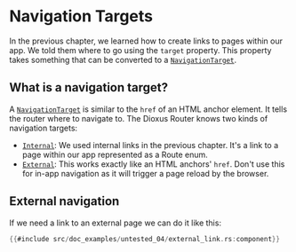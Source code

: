 # Navigation Targets

In the previous chapter, we learned how to create links to pages within our app.
We told them where to go using the `target` property. This property takes something that can be converted to a [`NavigationTarget`].

## What is a navigation target?

A [`NavigationTarget`] is similar to the `href` of an HTML anchor element. It
tells the router where to navigate to. The Dioxus Router knows two kinds of
navigation targets:

- [`Internal`]: We used internal links in the previous chapter. It's a link to a page within our
  app represented as a Route enum.
- [`External`]: This works exactly like an HTML anchors' `href`. Don't use this for in-app
  navigation as it will trigger a page reload by the browser.

## External navigation

If we need a link to an external page we can do it like this:

```rust
{{#include src/doc_examples/untested_04/external_link.rs:component}}
```

[`External`]: https://docs.rs/dioxus-router/latest/dioxus_router/navigation/enum.NavigationTarget.html#variant.External
[`Internal`]: https://docs.rs/dioxus-router/latest/dioxus_router/navigation/enum.NavigationTarget.html#variant.Internal
[`NavigationTarget`]: https://docs.rs/dioxus-router/latest/dioxus_router/navigation/enum.NavigationTarget.html

